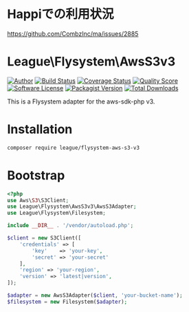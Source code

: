 # Happiでの利用状況
https://github.com/CombzInc/ma/issues/2885

# League\Flysystem\AwsS3v3

[![Author](http://img.shields.io/badge/author-@frankdejonge-blue.svg?style=flat-square)](https://twitter.com/frankdejonge)
[![Build Status](https://img.shields.io/travis/thephpleague/flysystem-aws-s3-v3/master.svg?style=flat-square)](https://travis-ci.org/thephpleague/flysystem-aws-s3-v3)
[![Coverage Status](https://img.shields.io/scrutinizer/coverage/g/thephpleague/flysystem-aws-s3-v3.svg?style=flat-square)](https://scrutinizer-ci.com/g/thephpleague/flysystem-aws-s3-v3)
[![Quality Score](https://img.shields.io/scrutinizer/g/thephpleague/flysystem-aws-s3-v3.svg?style=flat-square)](https://scrutinizer-ci.com/g/thephpleague/flysystem-aws-s3-v3)
[![Software License](https://img.shields.io/badge/license-MIT-brightgreen.svg?style=flat-square)](LICENSE)
[![Packagist Version](https://img.shields.io/packagist/v/league/flysystem-aws-s3-v3.svg?style=flat-square)](https://packagist.org/packages/league/flysystem-aws-s3-v3)
[![Total Downloads](https://img.shields.io/packagist/dt/league/flysystem-aws-s3-v3.svg?style=flat-square)](https://packagist.org/packages/league/flysystem-aws-s3-v3)

This is a Flysystem adapter for the aws-sdk-php v3.

# Installation

```bash
composer require league/flysystem-aws-s3-v3
```

# Bootstrap

``` php
<?php
use Aws\S3\S3Client;
use League\Flysystem\AwsS3v3\AwsS3Adapter;
use League\Flysystem\Filesystem;

include __DIR__ . '/vendor/autoload.php';

$client = new S3Client([
    'credentials' => [
        'key'    => 'your-key',
        'secret' => 'your-secret'
    ],
    'region' => 'your-region',
    'version' => 'latest|version',
]);

$adapter = new AwsS3Adapter($client, 'your-bucket-name');
$filesystem = new Filesystem($adapter);
```
